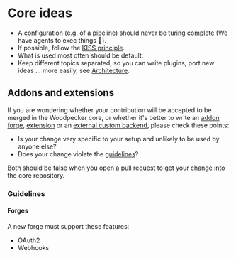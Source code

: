 # Core ideas

- A configuration (e.g. of a pipeline) should never be [turing complete](https://en.wikipedia.org/wiki/Turing_completeness) (We have agents to exec things 🙂).
- If possible, follow the [KISS principle](https://en.wikipedia.org/wiki/KISS_principle).
- What is used most often should be default.
- Keep different topics separated, so you can write plugins, port new ideas ... more easily, see [Architecture](./05-architecture.md).

## Addons and extensions

If you are wondering whether your contribution will be accepted to be merged in the Woodpecker core, or whether it's better to write an
[addon forge](../30-administration/11-forges/100-addon.md), [extension](../30-administration/100-external-configuration-api.md) or an
[external custom backend](../30-administration/22-backends/50-custom-backends.md), please check these points:

- Is your change very specific to your setup and unlikely to be used by anyone else?
- Does your change violate the [guidelines](#guidelines)?

Both should be false when you open a pull request to get your change into the core repository.

### Guidelines

#### Forges

A new forge must support these features:

- OAuth2
- Webhooks
